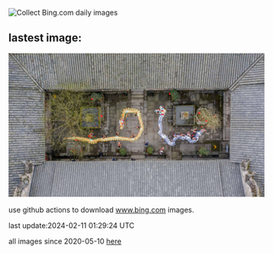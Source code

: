 ![Collect Bing.com daily images](https://github.com/counter2015/bing-daily-images/workflows/Collect%20Bing.com%20daily%20images/badge.svg)
## lastest image:
![](images/ChinaDragon.jpg)

use github actions to download www.bing.com images.

last update:2024-02-11 01:29:24 UTC

all images since 2020-05-10 [here](https://github.com/counter2015/bing-daily-images/tree/master/images) 
